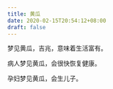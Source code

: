 ```yaml
---
title: 黄瓜
date: 2020-02-15T20:54:12+08:00
draft: false
---
```


梦见黄瓜，吉兆，意味着生活富有。<br>


病人梦见黄瓜，会很快恢复健康。<br>


孕妇梦见黄瓜，会生儿子。<br>
